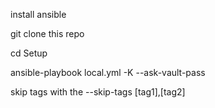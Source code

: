 install ansible

git clone this repo

cd Setup

ansible-playbook local.yml -K --ask-vault-pass

skip tags with the --skip-tags [tag1],[tag2]